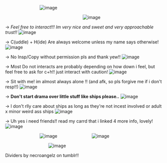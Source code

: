 ‎ ‎ ‎ ‎ ‎‎ ‎ ‎ ‎  ‎‎ ‎ ‎ ‎ ‎  ‎ ‎ ‎ ‎ ‎ ‎ ‎‎ ‎ ‎ ‎  ‎‎ ‎ ‎ ‎ ‎    ‎![image](https://github.com/user-attachments/assets/baab9ad2-03cd-42a7-ac71-c6674a4079ff)
‎ ‎ ‎ ‎ ‎ ‎ ‎  ‎ ‎


‎ ‎ ‎ ‎ ‎ ‎ ‎ ‎ ‎ ‎ ‎ ‎‎ ‎‎ ‎ ‎ ‎ ‎ ‎ ‎ ‎ ‎ ‎ ‎ ‎ ‎ ‎ ‎ ‎ ‎‎ ‎ ‎ ‎ ‎ ‎ ‎ ‎ ‎ ‎ ‎ ‎‎ ‎‎ ‎ ‎ ‎ ‎ ‎ ‎ ‎ ‎‎ ‎ ‎ ‎  ‎‎ ‎ ‎ ‎ ‎  ‎ ‎  ‎ ‎  ‎  ‎ ![image](https://github.com/user-attachments/assets/dce13944-0f95-46b9-9b35-2a19100dcfcf)




-> *Feel free to interact!!! Im very nice and sweet and very approachable trust!!* ![image](https://github.com/user-attachments/assets/03959b96-f1ba-41b5-9088-27072a880363)


-> C(uddle) + H(ide) Are always welcome unless my name says otherwise! ![image](https://github.com/user-attachments/assets/74880f49-10fe-4712-ba86-11d36e8ed06f)


-> No Insp/Copy without permission pls and thank yew!! ![image](https://github.com/user-attachments/assets/bc952820-a821-44a4-a491-99ff5915ad44)


-> Most Do not interacts are probably depending on how down i feel, but feel free to ask for c+h!! just interact with caution! ![image](https://github.com/user-attachments/assets/c6084094-2a90-4fa2-857a-1c548bbf985c)


-> Sit with me! im almost always alone !! (and afk, so pls forgive me if i don't resp!!) ![image](https://github.com/user-attachments/assets/e59cbaa2-b7f6-40c8-b6f5-facd7192def3)


-> **Don't start drama over little stuff like ships please..** ![image](https://github.com/user-attachments/assets/d6be83bb-fa73-4584-87c7-c1cdb2bce578)

-> I don't rlly care about ships as long as they're not incest involved or adult x minor weird ass ships ![image](https://github.com/user-attachments/assets/50039ea8-1873-4da8-b622-12e89e128ab5)


-> Uh yes i need friends!! read my carrd that i linked 4 more info, lovely! ![image](https://github.com/user-attachments/assets/e15fbae5-ec77-4935-b40d-785d654cfe3a)

‎ ‎ ‎ ‎ ‎‎ ‎ ‎ ‎  ‎‎ ‎ ‎ ‎ ‎  ‎ ‎ ‎ ‎ ‎ ‎ ‎‎ ‎ ‎ ‎  ‎‎ ‎ ‎ ‎ ‎   ‎![image](https://github.com/user-attachments/assets/214445e9-4baa-405b-b066-fde6034d683e)
 ‎ ‎ ‎ ‎ ‎ ‎ ‎ ‎ ‎ ‎ ‎ ‎ ‎  ‎ ‎ ‎‎ ‎ ‎ ‎ ‎ ‎ ‎ ‎ ‎ ‎ ‎ ‎‎ ‎![image](https://github.com/user-attachments/assets/10fb83da-9962-4ae1-afbd-717c152b8266)



‎ ‎ ‎ ‎ ‎ ‎ ‎ ‎ ‎ ‎ ‎ ‎‎ ‎‎ ‎ ‎ ‎ ‎ ‎ ‎ ‎ ‎ ‎ ‎ ‎ ‎ ‎ ‎ ‎ ‎ ‎ ‎  ‎ ‎ ‎ ‎ ![image](https://github.com/user-attachments/assets/5772b3e2-22be-4de1-987c-5f09e2b48e8d)

 Dividers by necroangelz on tumblr!!
